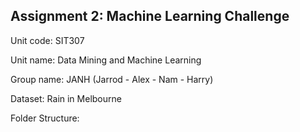 ## Assignment 2: Machine Learning Challenge

Unit code: SIT307

Unit name: Data Mining and Machine Learning

Group name: JANH (Jarrod - Alex - Nam - Harry)

Dataset: Rain in Melbourne

Folder Structure:

